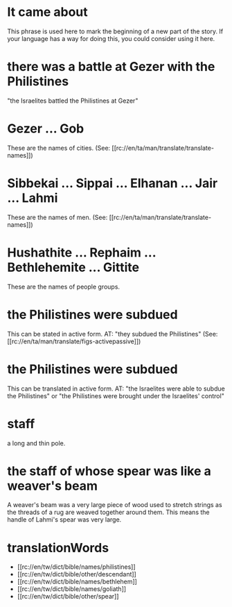 # It came about

This phrase is used here to mark the beginning of a new part of the story. If your language has a way for doing this, you could consider using it here.

# there was a battle at Gezer with the Philistines

"the Israelites battled the Philistines at Gezer"

# Gezer ... Gob

These are the names of cities. (See: [[rc://en/ta/man/translate/translate-names]])

# Sibbekai ... Sippai ... Elhanan ... Jair ... Lahmi

These are the names of men. (See: [[rc://en/ta/man/translate/translate-names]])

# Hushathite ... Rephaim ... Bethlehemite ... Gittite

These are the names of people groups.

# the Philistines were subdued

This can be stated in active form. AT: "they subdued the Philistines" (See: [[rc://en/ta/man/translate/figs-activepassive]])

# the Philistines were subdued

This can be translated in active form. AT: "the Israelites were able to subdue the Philistines" or "the Philistines were brought under the Israelites' control"

# staff

a long and thin pole.

# the staff of whose spear was like a weaver's beam

A weaver's beam was a very large piece of wood used to stretch strings as the threads of a rug are weaved together around them. This means the handle of Lahmi's spear was very large.

# translationWords

* [[rc://en/tw/dict/bible/names/philistines]]
* [[rc://en/tw/dict/bible/other/descendant]]
* [[rc://en/tw/dict/bible/names/bethlehem]]
* [[rc://en/tw/dict/bible/names/goliath]]
* [[rc://en/tw/dict/bible/other/spear]]